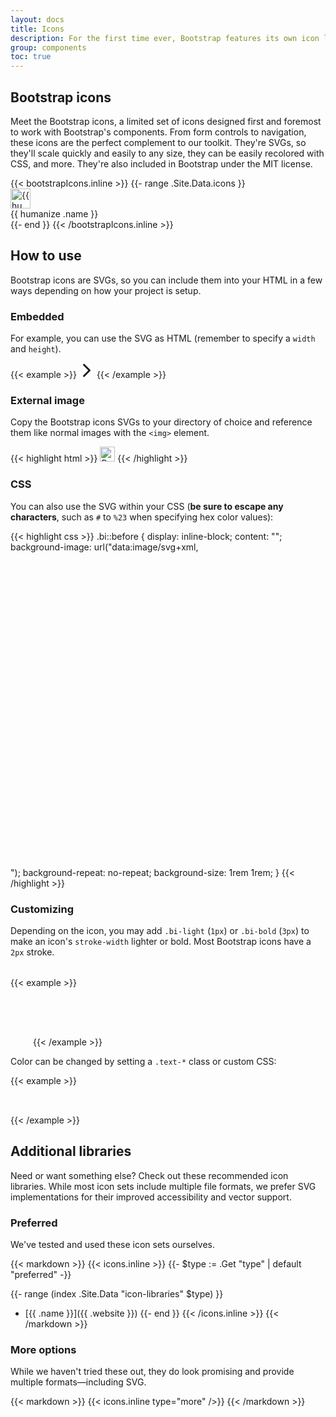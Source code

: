 ```yaml
---
layout: docs
title: Icons
description: For the first time ever, Bootstrap features its own icon library, custom designed and built for our components and documentation.
group: components
toc: true
---
```


## Bootstrap icons

Meet the Bootstrap icons, a limited set of icons designed first and foremost to work with Bootstrap's components. From form controls to navigation, these icons are the perfect complement to our toolkit. They're SVGs, so they'll scale quickly and easily to any size, they can be easily recolored with CSS, and more. They're also included in Bootstrap under the MIT license.

<div class="bd-bi-grid d-flex flex-wrap mt-4 mb-5 mx-n2">
{{< bootstrapIcons.inline >}}
{{- range .Site.Data.icons }}
  <div class="px-2 mb-4 text-center">
    <div class="px-3 py-4 mb-2 border rounded">
      <img src="{{ printf "/docs/%s/dist/icons/%s.svg" $.Site.Params.docs_version .name }}" alt="{{ humanize .name }}" width="32" height="32">
    </div>
    <div class="text-muted">{{ humanize .name }}</div>
  </div>
{{- end }}
{{< /bootstrapIcons.inline >}}
</div>

## How to use

Bootstrap icons are SVGs, so you can include them into your HTML in a few ways depending on how your project is setup.

### Embedded

For example, you can use the SVG as HTML (remember to specify a `width` and `height`).

{{< example >}}
<svg xmlns="http://www.w3.org/2000/svg" width="24" height="24" class="bi bi-chevron-right" viewBox="0 0 16 16"><path fill="none" stroke="currentColor" stroke-linecap="round" stroke-linejoin="round" stroke-width="2" d="M5 14l6-6-6-6"/></svg>
{{< /example >}}

### External image

Copy the Bootstrap icons SVGs to your directory of choice and reference them like normal images with the `<img>` element.

{{< highlight html >}}
<img src="assets/images/bi-bootstrap.svg" width="24" height="24" title="Bootstrap">
{{< /highlight >}}

### CSS

You can also use the SVG within your CSS (**be sure to escape any characters**, such as `#` to `%23` when specifying hex color values):

{{< highlight css >}}
.bi::before {
  display: inline-block;
  content: "";
  background-image: url("data:image/svg+xml,<svg xmlns='http://www.w3.org/2000/svg' viewBox='0 0 16 16'><path fill='none' stroke='%23333' stroke-linecap='round' stroke-linejoin='round' stroke-width='2' d='M5 14l6-6-6-6'/></svg>");
  background-repeat: no-repeat;
  background-size: 1rem 1rem;
}
{{< /highlight >}}

### Customizing

Depending on the icon, you may add `.bi-light` (`1px`) or `.bi-bold` (`3px`) to make an icon's `stroke-width` lighter or bold. Most Bootstrap icons have a `2px` stroke.

{{< example >}}
<svg class="bi bi-resize bi-light" xmlns="http://www.w3.org/2000/svg" width="32" height="32" viewBox="0 0 20 20"><path fill="none" stroke-linecap="round" stroke-linejoin="round" stroke-width="2px" d="M11.5 8.5L15 5l-3.5 3.5zM12 4h4-4zm4 4V4v4zm-7.5 3.5L5 15l3.5-3.5zM8 16H4h4zm-4-4v4-4z"></path></svg>

<svg class="bi bi-resize" xmlns="http://www.w3.org/2000/svg" width="32" height="32" viewBox="0 0 20 20"><path fill="none" stroke-linecap="round" stroke-linejoin="round" stroke-width="2px" d="M11.5 8.5L15 5l-3.5 3.5zM12 4h4-4zm4 4V4v4zm-7.5 3.5L5 15l3.5-3.5zM8 16H4h4zm-4-4v4-4z"></path></svg>

<svg class="bi bi-resize bi-bold" xmlns="http://www.w3.org/2000/svg" width="32" height="32" viewBox="0 0 20 20"><path fill="none" stroke-linecap="round" stroke-linejoin="round" stroke-width="2px" d="M11.5 8.5L15 5l-3.5 3.5zM12 4h4-4zm4 4V4v4zm-7.5 3.5L5 15l3.5-3.5zM8 16H4h4zm-4-4v4-4z"></path></svg>
{{< /example >}}

Color can be changed by setting a `.text-*` class or custom CSS:

{{< example >}}
<div class="text-success">
  <svg class="bi bi-resize" xmlns="http://www.w3.org/2000/svg" width="32" height="32" viewBox="0 0 20 20"><path fill="none" stroke-linecap="round" stroke-linejoin="round" stroke-width="2px" d="M11.5 8.5L15 5l-3.5 3.5zM12 4h4-4zm4 4V4v4zm-7.5 3.5L5 15l3.5-3.5zM8 16H4h4zm-4-4v4-4z"></path></svg>
</div>
{{< /example >}}

## Additional libraries

Need or want something else? Check out these recommended icon libraries. While most icon sets include multiple file formats, we prefer SVG implementations for their improved accessibility and vector support.

### Preferred

We've tested and used these icon sets ourselves.

{{< markdown >}}
{{< icons.inline >}}
{{- $type := .Get "type" | default "preferred" -}}

{{- range (index .Site.Data "icon-libraries" $type) }}
- [{{ .name }}]({{ .website }})
{{- end }}
{{< /icons.inline >}}
{{< /markdown >}}

### More options

While we haven't tried these out, they do look promising and provide multiple formats—including SVG.

{{< markdown >}}
{{< icons.inline type="more" />}}
{{< /markdown >}}
